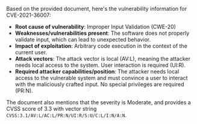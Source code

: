 Based on the provided document, here's the vulnerability information for CVE-2021-36007:

*   **Root cause of vulnerability**: Improper Input Validation (CWE-20)
*   **Weaknesses/vulnerabilities present**: The software does not properly validate input, which can lead to unexpected behavior.
*   **Impact of exploitation**: Arbitrary code execution in the context of the current user.
*   **Attack vectors**: The attack vector is local (AV:L), meaning the attacker needs local access to the system. User interaction is required (UI:R).
*   **Required attacker capabilities/position**: The attacker needs local access to the vulnerable system and must convince a user to interact with the maliciously crafted input. No special privileges are required (PR:N).

The document also mentions that the severity is Moderate, and provides a CVSS score of 3.3 with vector string `CVSS:3.1/AV:L/AC:L/PR:N/UI:R/S:U/C:L/I:N/A:N`.